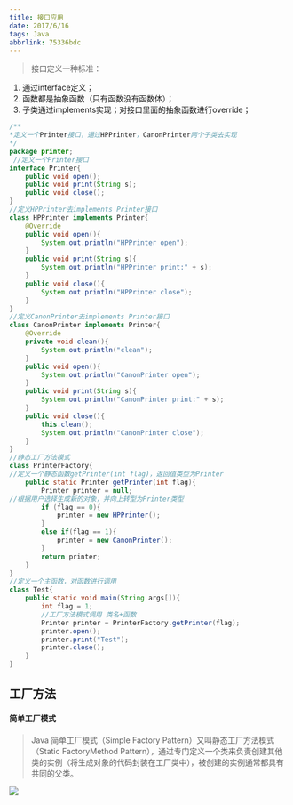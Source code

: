 ```yaml
---
title: 接口应用
date: 2017/6/16
tags: Java
abbrlink: 75336bdc
---
```


> 接口定义一种标准：

1. 通过interface定义；
2. 函数都是抽象函数（只有函数没有函数体）；
3. 子类通过implements实现；对接口里面的抽象函数进行override；
```java
/**
*定义一个Printer接口，通过HPPrinter，CanonPrinter两个子类去实现
*/
package printer;
 //定义一个Printer接口
interface Printer{ 
    public void open();
    public void print(String s);
    public void close();
}
//定义HPPrinter去implements Printer接口
class HPPrinter implements Printer{ 
    @Override
    public void open(){
        System.out.println("HPPrinter open");
    }
    public void print(String s){
        System.out.println("HPPrinter print:" + s);
    }
    public void close(){
        System.out.println("HPPrinter close");
    }
}
//定义CanonPrinter去implements Printer接口
class CanonPrinter implements Printer{
    @Override
    private void clean(){
        System.out.println("clean");
    }
    public void open(){
        System.out.println("CanonPrinter open");
    }
    public void print(String s){
        System.out.println("CanonPrinter print:" + s);
    }
    public void close(){
        this.clean();
        System.out.println("CanonPrinter close");
    }
}
//静态工厂方法模式
class PrinterFactory{
//定义一个静态函数getPrinter(int flag)，返回值类型为Printer
    public static Printer getPrinter(int flag){
        Printer printer = null;
//根据用户选择生成新的对象，并向上转型为Printer类型
        if (flag == 0){
            printer = new HPPrinter();
        }
        else if(flag == 1){
            printer = new CanonPrinter();
        }
        return printer;
    }
}
//定义一个主函数，对函数进行调用
class Test{
    public static void main(String args[]){
        int flag = 1;
        //工厂方法模式调用 类名+函数
        Printer printer = PrinterFactory.getPrinter(flag);
        printer.open();
        printer.print("Test");
        printer.close();
    }
}
```


## 工厂方法 ##
#### 简单工厂模式 ####

> Java 简单工厂模式（Simple Factory Pattern）又叫静态工厂方法模式（Static FactoryMethod Pattern），通过专门定义一个类来负责创建其他类的实例（将生成对象的代码封装在工厂类中），被创建的实例通常都具有共同的父类。


![](https://raw.githubusercontent.com/roojay520/roojaycloud/images/printer.png)

 